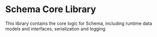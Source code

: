 # Schema Core Library
This library contains the core logic for Schema, including runtime data models and interfaces, serialization and logging
